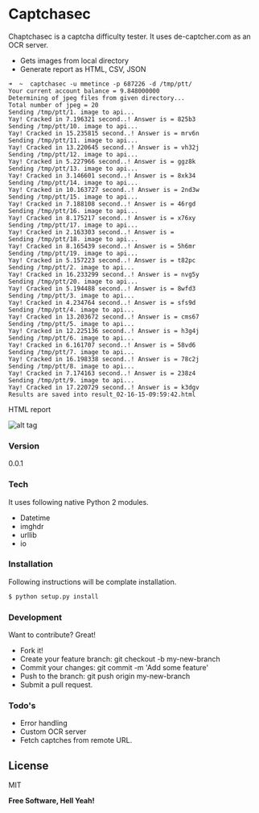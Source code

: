 # Captchasec

Chaptchasec is a captcha difficulty tester. It uses de-captcher.com as an OCR server. 

  - Gets images from local directory
  - Generate report as HTML, CSV, JSON

```
➜  ~  captchasec -u mmetince -p 687226 -d /tmp/ptt/
Your current account balance = 9.848000000
Determining of jpeg files from given directory...
Total number of jpeg = 20
Sending /tmp/ptt/1. image to api...
Yay! Cracked in 7.196321 second..! Answer is = 825b3
Sending /tmp/ptt/10. image to api...
Yay! Cracked in 15.235815 second..! Answer is = mrv6n
Sending /tmp/ptt/11. image to api...
Yay! Cracked in 13.220645 second..! Answer is = vh32j
Sending /tmp/ptt/12. image to api...
Yay! Cracked in 5.227966 second..! Answer is = ggz8k
Sending /tmp/ptt/13. image to api...
Yay! Cracked in 3.146601 second..! Answer is = 8xk34
Sending /tmp/ptt/14. image to api...
Yay! Cracked in 10.163727 second..! Answer is = 2nd3w
Sending /tmp/ptt/15. image to api...
Yay! Cracked in 7.188108 second..! Answer is = 46rgd
Sending /tmp/ptt/16. image to api...
Yay! Cracked in 8.175217 second..! Answer is = x76xy
Sending /tmp/ptt/17. image to api...
Yay! Cracked in 2.163303 second..! Answer is = 
Sending /tmp/ptt/18. image to api...
Yay! Cracked in 8.165439 second..! Answer is = 5h6mr
Sending /tmp/ptt/19. image to api...
Yay! Cracked in 5.157223 second..! Answer is = t82pc
Sending /tmp/ptt/2. image to api...
Yay! Cracked in 16.233299 second..! Answer is = nvg5y
Sending /tmp/ptt/20. image to api...
Yay! Cracked in 5.194488 second..! Answer is = 8wfd3
Sending /tmp/ptt/3. image to api...
Yay! Cracked in 4.234764 second..! Answer is = sfs9d
Sending /tmp/ptt/4. image to api...
Yay! Cracked in 13.203672 second..! Answer is = cms67
Sending /tmp/ptt/5. image to api...
Yay! Cracked in 12.225136 second..! Answer is = h3g4j
Sending /tmp/ptt/6. image to api...
Yay! Cracked in 6.161707 second..! Answer is = 58vd6
Sending /tmp/ptt/7. image to api...
Yay! Cracked in 16.198338 second..! Answer is = 78c2j
Sending /tmp/ptt/8. image to api...
Yay! Cracked in 7.174163 second..! Answer is = 238z4
Sending /tmp/ptt/9. image to api...
Yay! Cracked in 17.220729 second..! Answer is = k3dgv
Results are saved into result_02-16-15-09:59:42.html
```

HTML report 

![alt tag](https://www.mehmetince.net/wp-content/uploads/2015/02/Screen-Shot-2015-02-16-at-10.00.29.png)

### Version
0.0.1

### Tech

It uses following native Python 2 modules. 

* Datetime
* imghdr
* urllib
* io

### Installation

Following instructions will be complate installation.

```sh
$ python setup.py install
```

### Development

Want to contribute? Great!

* Fork it!
* Create your feature branch: git checkout -b my-new-branch
* Commit your changes: git commit -m 'Add some feature'
* Push to the branch: git push origin my-new-branch
* Submit a pull request.

### Todo's

 - Error handling
 - Custom OCR server
 - Fetch captches from remote URL.

License
----

MIT

**Free Software, Hell Yeah!**
